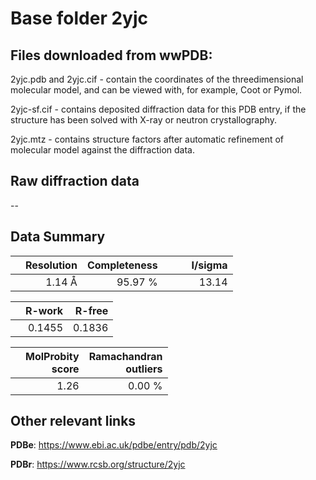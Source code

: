 # Base folder 2yjc

## Files downloaded from wwPDB:

2yjc.pdb and 2yjc.cif - contain the coordinates of the threedimensional molecular model, and can be viewed with, for example, Coot or Pymol.

2yjc-sf.cif - contains deposited diffraction data for this PDB entry, if the structure has been solved with X-ray or neutron crystallography.

2yjc.mtz - contains structure factors after automatic refinement of molecular model against the diffraction data.

## Raw diffraction data

--<br> 

## Data Summary
|   | Resolution | Completeness| I/sigma |
|---|-------------:|----------------:|--------------:|
|   |1.14 Å|95.97 %|<img width=50/>13.14|

|   | **R-work**| **R-free**   
|---|-------------:|----------------:|           
||0.1455|0.1836|

|   |**MolProbity<br>score**| **Ramachandran<br>outliers** 
|---|-------------:|----------------:|
||1.26|0.00 %|

## Other relevant links 
**PDBe**:  https://www.ebi.ac.uk/pdbe/entry/pdb/2yjc
 
**PDBr**: https://www.rcsb.org/structure/2yjc 


